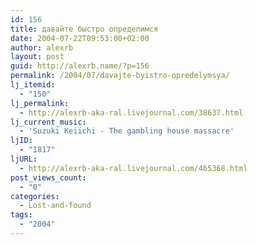 ```yaml
---
id: 156
title: давайте быстро определимся
date: 2004-07-22T09:53:00+02:00
author: alexrb
layout: post
guid: http://alexrb.name/?p=156
permalink: /2004/07/davajte-byistro-opredelymsya/
lj_itemid:
  - "150"
lj_permalink:
  - http://alexrb-aka-ral.livejournal.com/38637.html
lj_current_music:
  - 'Suzuki Keiichi - The gambling house massacre'
ljID:
  - "1817"
ljURL:
  - http://alexrb-aka-ral.livejournal.com/465368.html
post_views_count:
  - "0"
categories:
  - Lost-and-found
tags:
  - "2004"
---
```

<lj-poll-324499>